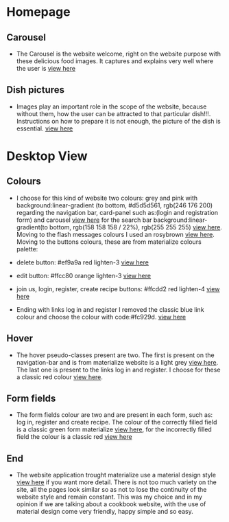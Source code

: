 # Homepage

## Carousel

* The Carousel is the website welcome, right on the website purpose with these delicious food images. It captures and explains very well where the user is [view here](https://res.cloudinary.com/anto8913/image/upload/v1629022207/3rd%20milestone/UX-testing%20screenshot/carousel_bp4mrn.jpg)

## Dish pictures

* Images play an important role in the scope of the website, because without them, how the user can be attracted to that particular dish!!!. Instructions on how to prepare it is not enough, the picture of the dish is essential. [view here](https://res.cloudinary.com/anto8913/image/upload/v1628325866/3rd%20milestone/recipes/backed-prawns_oizrmv.jpg)

# Desktop View

## Colours

*  I choose for this kind of website two colours: grey and pink with background:linear-gradient (to bottom, #d5d5d561, rgb(246 176 200) regarding the navigation bar, card-panel such as:(login and registration form) and carousel [view here](https://res.cloudinary.com/anto8913/image/upload/v1629022207/3rd%20milestone/UX-testing%20screenshot/carousel_bp4mrn.jpg) for the search bar  background:linear-gradient(to bottom, rgb(158 158 158 / 22%), rgb(255 255 255) [view here](https://res.cloudinary.com/anto8913/image/upload/v1629022357/3rd%20milestone/UX-testing%20screenshot/search_bar_kfbgj5.jpg). Moving to the flash messages colours I used  an rosybrown [view here](https://res.cloudinary.com/anto8913/image/upload/v1629022207/3rd%20milestone/UX-testing%20screenshot/flash_message_colour_lcwa1w.jpg). Moving to the buttons colours, these are from materialize colours palette:

* delete button:  #ef9a9a red lighten-3 [view here](https://res.cloudinary.com/anto8913/image/upload/v1629022207/3rd%20milestone/UX-testing%20screenshot/delete_and_edit_button_rdpvfr.jpg)
* edit button: #ffcc80 orange lighten-3 [view here](https://res.cloudinary.com/anto8913/image/upload/v1629022207/3rd%20milestone/UX-testing%20screenshot/delete_and_edit_button_rdpvfr.jpg)
* join us, login, register, create recipe buttons: #ffcdd2 red lighten-4 [view here](https://res.cloudinary.com/anto8913/image/upload/v1629022207/3rd%20milestone/UX-testing%20screenshot/login_register_etc_button_dbm3gd.jpg)

* Ending with links log in and register I removed the classic blue link colour and choose the colour with code:#fc929d. [view here](https://res.cloudinary.com/anto8913/image/upload/v1629022207/3rd%20milestone/UX-testing%20screenshot/log_in_and_register_link_r9aiqy.jpg)

## Hover

* The hover pseudo-classes present are two. The first is present on the navigation-bar and is from materialize website is a light grey [view here](https://res.cloudinary.com/anto8913/image/upload/v1629022207/3rd%20milestone/UX-testing%20screenshot/hover-navbar_wwtbzs.jpg).
The last one is present to the links log in and register. I choose for these a classic red colour [view here](https://res.cloudinary.com/anto8913/image/upload/v1629022207/3rd%20milestone/UX-testing%20screenshot/hover_links_nrgxbr.jpg). 

## Form fields

* The form fields colour are two and are present in each form, such as: log in, register and create recipe. The colour of the correctly filled field is a classic green form materialize [view here](https://res.cloudinary.com/anto8913/image/upload/v1629022207/3rd%20milestone/UX-testing%20screenshot/form_fields_correct_hnbsft.jpg), for the incorrectly filled field the colour is a classic red [view here](https://res.cloudinary.com/anto8913/image/upload/v1629022207/3rd%20milestone/UX-testing%20screenshot/form_field_uncorrect_newasu.jpg)



## End

* The website application trought materialize use a material design style [view here](https://en.wikipedia.org/wiki/Material_Design) if you want more detail. There is not too much variety on the site, all the pages look similar so as not to lose the continuity of the website style and remain constant. This was my choice and in my opinion if we are talking about a cookbook website, with the use of material design come very friendly, happy simple and so easy.


